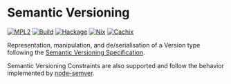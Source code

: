 # Semantic Versioning

[![MPL2][license-badge]][license]
[![Build][build-badge]][build]
[![Hackage][hackage-badge]][hackage]
[![Nix][nix-badge]][nix]
[![Cachix][cachix-badge]][cachix]

[license]: https://opensource.org/licenses/MPL-2.0
[license-badge]: https://img.shields.io/badge/License-MPL%202.0-blue.svg
[build]: https://github.com/brendanhay/semver/actions
[build-badge]: https://github.com/brendanhay/semver/workflows/Build/badge.svg
[hackage]: http://hackage.haskell.org/package/semver
[hackage-badge]: https://img.shields.io/hackage/v/semver.svg
[nix]: https://nixos.org
[nix-badge]: https://img.shields.io/badge/builtwith-nix-purple.svg
[cachix]: https://amazonka.cachix.org
[cachix-badge]: https://img.shields.io/badge/cachix-amazonka-purple.svg

Representation, manipulation, and de/serialisation of a Version type following the [Semantic Versioning Specification](https://semver.org).

Semantic Versioning Constraints are also supported and follow the behavior implemented by [node-semver](https://github.com/npm/node-semver#ranges).
